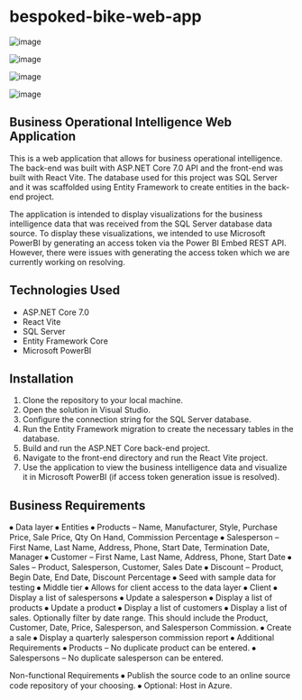 # bespoked-bike-web-app

![image](https://user-images.githubusercontent.com/48455155/228117449-d67ca17a-4313-4163-aecc-c76cf5b23b21.png)

![image](https://user-images.githubusercontent.com/48455155/228117856-bd16d7af-0b50-4ec2-9112-4952ece5c43c.png)

![image](https://user-images.githubusercontent.com/48455155/228117952-78135297-f6c4-4691-bc8a-165a2c674b84.png)

![image](https://user-images.githubusercontent.com/48455155/228118152-548fd519-af1c-46df-8fd4-f49b133b2483.png)


## Business Operational Intelligence Web Application
This is a web application that allows for business operational intelligence. The back-end was built with ASP.NET Core 7.0 API and the front-end was built with React Vite. The database used for this project was SQL Server and it was scaffolded using Entity Framework to create entities in the back-end project.

The application is intended to display visualizations for the business intelligence data that was received from the SQL Server database data source. To display these visualizations, we intended to use Microsoft PowerBI by generating an access token via the Power BI Embed REST API. However, there were issues with generating the access token which we are currently working on resolving.

## Technologies Used
* ASP.NET Core 7.0
* React Vite
* SQL Server
* Entity Framework Core
* Microsoft PowerBI


## Installation
1. Clone the repository to your local machine.
2. Open the solution in Visual Studio.
3. Configure the connection string for the SQL Server database.
4. Run the Entity Framework migration to create the necessary tables in the database.
5. Build and run the ASP.NET Core back-end project.
6. Navigate to the front-end directory and run the React Vite project.
7. Use the application to view the business intelligence data and visualize it in Microsoft PowerBI (if access token generation issue is resolved).

## Business Requirements
⦁	Data layer
⦁	Entities
⦁	Products – Name, Manufacturer, Style, Purchase Price, Sale Price, Qty On Hand, Commission Percentage
⦁	Salesperson – First Name, Last Name, Address, Phone, Start Date, Termination Date, Manager
⦁	Customer – First Name, Last Name, Address, Phone, Start Date
⦁	Sales – Product, Salesperson, Customer, Sales Date
⦁	Discount – Product, Begin Date, End Date, Discount Percentage
⦁	Seed with sample data for testing
⦁	Middle tier
⦁	Allows for client access to the data layer
⦁	Client
⦁	Display a list of salespersons
⦁	Update a salesperson
⦁	Display a list of products
⦁	Update a product
⦁	Display a list of customers
⦁	Display a list of sales.  Optionally filter by date range.  This should include the Product, Customer, Date, Price, Salesperson, and Salesperson Commission.
⦁	Create a sale
⦁	Display a quarterly salesperson commission report
⦁	Additional Requirements
⦁	Products – No duplicate product can be entered. 
⦁	Salespersons – No duplicate salesperson can be entered. 

Non-functional Requirements
⦁	Publish the source code to an online source code repository of your choosing.
⦁	Optional: Host in Azure.

